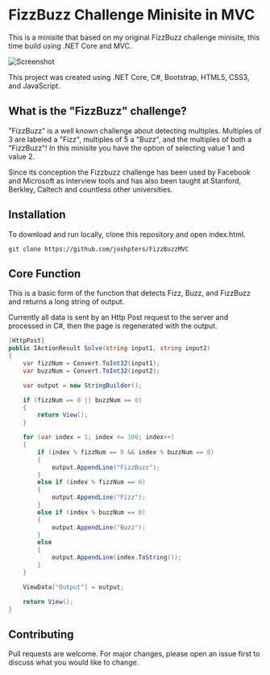 # FizzBuzz Challenge Minisite in MVC

This is a minisite that based on my original FizzBuzz challenge minisite, this time build using .NET Core and MVC.

![Screenshot](screenshot.png)

This project was created using .NET Core, C#, Bootstrap, HTML5, CSS3, and JavaScript.

## What is the "FizzBuzz" challenge?

"FizzBuzz" is a well known challenge about detecting multiples. Multiples of 3 are labeled a "Fizz", multiples of 5 a "Buzz", and the multiples of both a "FizzBuzz"! In this minisite you have the option of selecting value 1 and value 2.

Since its conception the Fizzbuzz challenge has been used by Facebook and Microsoft as interview tools and has also been taught at Stanford, Berkley, Caltech and countless other universities.

## Installation

To download and run locally, clone this repository and open index.html.

``` sourceCode
git clone https://github.com/joshpters/FizzBuzzMVC
```

## Core Function

This is a basic form of the function that detects Fizz, Buzz, and FizzBuzz and returns a long string of output.

Currently all data is sent by an Http Post request to the server and processed in C#, then the page is regenerated with the output.

```c#
[HttpPost]
public IActionResult Solve(string input1, string input2)
{
	var fizzNum = Convert.ToInt32(input1);
	var buzzNum = Convert.ToInt32(input2);

	var output = new StringBuilder();

	if (fizzNum == 0 || buzzNum == 0)
	{
		return View();
	}

	for (var index = 1; index <= 100; index++)
	{
		if (index % fizzNum == 0 && index % buzzNum == 0)
		{
			output.AppendLine("FizzBuzz");
		}
		else if (index % fizzNum == 0)
		{
			output.AppendLine("Fizz");
		}
		else if (index % buzzNum == 0)
		{
			output.AppendLine("Buzz");
		}
		else
		{
			output.AppendLine(index.ToString());
		}
	}

	ViewData["Output"] = output;

	return View();
}
```

## Contributing
Pull requests are welcome. For major changes, please open an issue first to discuss what you would like to change.
 
